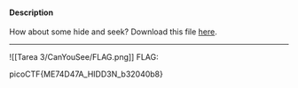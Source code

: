 #### Description

How about some hide and seek? Download this file [here](https://artifacts.picoctf.net/c_titan/129/unknown.zip).

----
![[Tarea 3/CanYouSee/FLAG.png]]
FLAG:

picoCTF{ME74D47A_HIDD3N_b32040b8}